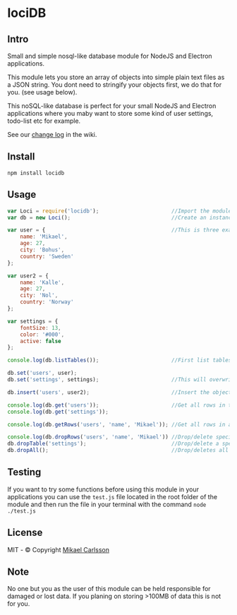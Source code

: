 # lociDB

## Intro
Small and simple nosql-like database module 
for NodeJS and Electron applications.

This module lets you store an array of objects into simple plain text files as a JSON string.
You dont need to stringify your objects first, we do that for you. (see usage below).

This noSQL-like database is perfect for your small NodeJS and Electron applications where you 
maby want to store some kind of user settings, todo-list etc for example.

See our [change log](https://github.com/mmcarlsson/locidb/wiki/Change-log) in the wiki.

## Install
`npm install locidb`

## Usage

```javascript
var Loci = require('locidb');                       //Import the module.
var db = new Loci();                                //Create an instance of loci.

var user = {                                        //This is three example objects
    name: 'Mikael',
    age: 27,
    city: 'Bohus',
    country: 'Sweden'
};

var user2 = {
    name: 'Kalle',
    age: 27,
    city: 'Nol',
    country: 'Norway'
};

var settings = {
    fontSize: 13,
    color: '#000',
    active: false
};

console.log(db.listTables());                       //First list tables to se if it exists any already.

db.set('users', user); 
db.set('settings', settings);                       //This will overwrite any data in the table and insert the value instead.

db.insert('users', user2);                          //Insert the object to the table at the end.

console.log(db.get('users'));                       //Get all rows in the table as an array of objects and print it.
console.log(db.get('settings'));

console.log(db.getRows('users', 'name', 'Mikael')); //Get all rows in a table matching a key and a value as an array of objects.

console.log(db.dropRows('users', 'name', 'Mikael')) //Drop/delete specific rows in a table. Returns a number of total rows deleted.
db.dropTable('settings');                           //Drop/delete a specific table.
db.dropAll();                                       //Drop/deletes all tables. Only use if you know what you doing.
```

## Testing
If you want to try some functions before using this module 
in your applications you can use the `test.js` file located in the
root folder of the module and then run the file in your terminal with the command
`node ./test.js`

## License
MIT - © Copyright [Mikael Carlsson](http://mikaelcarlsson.info)

## Note
No one but you as the user of this module can be held responsible for damaged or lost data.
If you planing on storing >100MB of data this is not for you.
